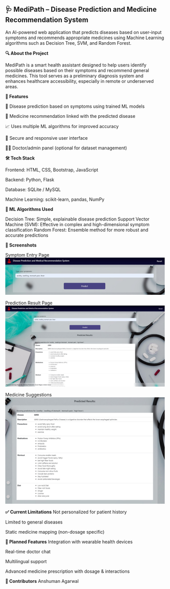 ## 🩺 MediPath – Disease Prediction and Medicine Recommendation System

An AI-powered web application that predicts diseases based on user-input symptoms and recommends appropriate medicines using Machine Learning algorithms such as Decision Tree, SVM, and Random Forest.

**🔍 About the Project**

MediPath is a smart health assistant designed to help users identify possible diseases based on their symptoms and recommend general medicines. This tool serves as a preliminary diagnosis system and enhances healthcare accessibility, especially in remote or underserved areas.

**🚀 Features**

🔎 Disease prediction based on symptoms using trained ML models

💊 Medicine recommendation linked with the predicted disease

📈 Uses multiple ML algorithms for improved accuracy

🔐 Secure and responsive user interface

👨‍⚕️ Doctor/admin panel (optional for dataset management)

**🛠 Tech Stack**

Frontend: HTML, CSS, Bootstrap, JavaScript

Backend: Python, Flask

Database: SQLite / MySQL

Machine Learning: scikit-learn, pandas, NumPy

**🤖 ML Algorithms Used**

Decision Tree: Simple, explainable disease prediction
Support Vector Machine (SVM):	Effective in complex and high-dimensional symptom classification
Random Forest:	Ensemble method for more robust and accurate predictions

**📸 Screenshots**

Symptom Entry Page
![Symptom Entry Page](screenshots/ss1.jpg)

Prediction Result Page
![Prediction Result Page](screenshots/ss3.jpg)

Medicine Suggestions
![Medicine Suggestions](screenshots/ss2.jpg)

**✅ Current Limitations**
Not personalized for patient history

Limited to general diseases

Static medicine mapping (non-dosage specific)

**🔮 Planned Features**
Integration with wearable health devices

Real-time doctor chat

Multilingual support

Advanced medicine prescription with dosage & interactions

**👥 Contributors**
Anshuman Agarwal

